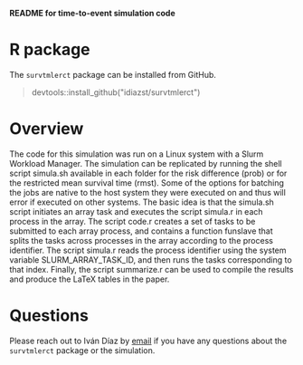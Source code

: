 __README for time-to-event simulation code__

# R package 

The `survtmlerct` package can be installed from GitHub.

> devtools::install_github("idiazst/survtmlerct")

# Overview 

The code for this simulation was run on a 
Linux system with a Slurm Workload Manager. The simulation can be replicated by running the shell script simula.sh available in each folder for the risk difference (prob) or for the restricted mean survival time (rmst). 
Some of the options for batching the jobs are native to the host system 
they were executed on and thus will error if executed on other 
systems. The basic idea is that the simula.sh script initiates an array task and executes the script simula.r 
in each process in the array. The script code.r creates a set of tasks to be submitted to each array process, and contains a function funslave 
that splits the tasks across processes in the array according to the process identifier. The script simula.r reads the process 
identifier using the system variable SLURM_ARRAY_TASK_ID, and then runs the tasks corresponding to that index. Finally, the script summarize.r 
can be used to compile the results and produce the LaTeX tables in the paper. 

# Questions

Please reach out to Iván Díaz by [email](ild2005@med.cornell.edu) if you have any questions about the `survtmlerct` package or the 
simulation. 
